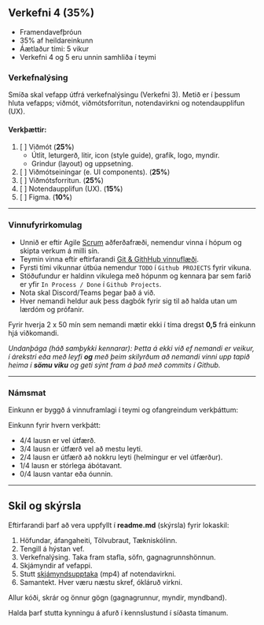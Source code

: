## Verkefni 4 (35%)
- Framendavefþróun
- 35% af heildareinkunn
- Áætlaður tími: 5 vikur
- Verkefni 4 og 5 eru unnin samhliða í teymi


### Verkefnalýsing 
Smíða skal vefapp útfrá verkefnalýsingu (Verkefni 3). Metið er í þessum hluta vefapps; viðmót, viðmótsforritun, notendavirkni og notendaupplifun (UX).

#### Verkþættir:
1. [ ] Viðmót (**25%**)
    - Útlit, leturgerð, litir, icon (style guide), grafík, logo, myndir.
    - Grindur (layout) og uppsetning.
1. [ ] Viðmótseiningar  (e. UI components). (**25%**)
1. [ ] Viðmótsforritun. (**25%**)
1. [ ] Notendaupplifun (UX). (**15%**)
1. [ ] Figma. (**10%**)

---

### Vinnufyrirkomulag
- Unnið er eftir Agile [Scrum](https://www.scrum.org/learning-series/what-is-scrum/) aðferðafræði, nemendur vinna í hópum og skipta verkum á milli sín.  
- Teymin vinna eftir eftirfarandi [Git & GithHub vinnuflæði](https://github.com/GunnarThorunnarson/CodeVoyagers/tree/develop/Guides/Workflow%20Long#git-step-by-step-instructions).
- Fyrsti tími vikunnar útbúa nemendur `TODO` í `Github PROJECTS` fyrir vikuna.
- Stöðufundur er haldinn vikulega með hópunm og kennara þar sem farið er yfir `In Process / Done` í `Github Projects`. 
- Nota skal Discord/Teams þegar það á við.
- Hver nemandi heldur auk þess dagbók fyrir sig til að halda utan um lærdóm og prófanir.

Fyrir hverja 2 x 50 mín sem nemandi mætir ekki í tíma dregst **0,5** frá einkunn hjá viðkomandi. <br>

_Undanþága (háð samþykki kennarar): Þetta á ekki við ef nemandi er veikur, í árekstri eða með leyfi **og** með þeim skilyrðum að nemandi vinni upp tapið heima í **sömu viku** og geti sýnt fram á það með commits í Github._

---

### Námsmat 
Einkunn er byggð á vinnuframlagi í teymi og ofangreindum verkþáttum:

Einkunn fyrir hvern verkþátt:
- 4/4 lausn er vel útfærð.
- 3/4 lausn er útfærð vel að mestu leyti.
- 2/4 lausn er útfærð að nokkru leyti (helmingur er vel útfærður).
- 1/4 lausn er stórlega ábótavant.
- 0/4 lausn vantar eða óunnin.

---

## Skil og skýrsla 
Eftirfarandi þarf að vera uppfyllt í **readme.md** (skýrsla) fyrir lokaskil:

1.	Höfundar, áfangaheiti, Tölvubraut, Tækniskólinn.
1.  Tengill á hýstan vef.
1.	Verkefnalýsing. Taka fram stafla, söfn, gagnagrunnshönnun. 
1.	Skjámyndir af vefappi.
1.	Stutt [skjámyndsupptaka](https://screenpal.com/) (mp4) af notendavirkni.
1.	Samantekt. Hver væru næstu skref, ókláruð virkni.

Allur kóði, skrár og önnur gögn (gagnagrunnur, myndir, myndband). <br>

Halda þarf stutta kynningu á afurð í kennslustund í síðasta tímanum.






